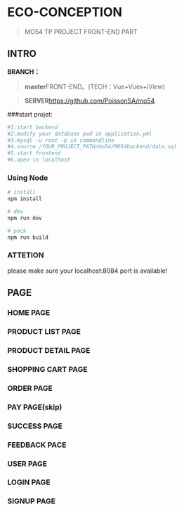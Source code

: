 # ECO-CONCEPTION

> MO54 TP PROJECT FRONT-END PART

## INTRO
**BRANCH：**
> **master**FRONT-END。(TECH：Vue+Vuex+iView)

> **SERVER**https://github.com/PoissonSA/mo54

###start projet:
```bash
#1.start backend
#2.modify your database pwd in application.yml
#3.mysql -u root -p in commandline
#4.source /YOUR_PROJECT_PATH/mo54/MO54backend/data.sql
#5.start frontend
#6.open in localhost
```

### Using Node
``` bash
# install
npm install

# dev
npm run dev

# pack
npm run build
```

### ATTETION
please make sure your localhost:8084 port is available!

## PAGE

###  HOME PAGE

### PRODUCT LIST PAGE

###  PRODUCT DETAIL PAGE

### SHOPPING CART PAGE

### ORDER PAGE

### PAY PAGE(skip)

### SUCCESS PAGE

### FEEDBACK PACE

### USER PAGE

### LOGIN PAGE

### SIGNUP PAGE
